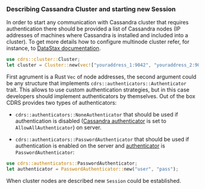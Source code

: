 ### Describing Cassandra Cluster and starting new Session

In order to start any communication with Cassandra cluster that requires authentication there should be provided a list of Cassandra nodes (IP addresses of machines where Cassandra is installed and included into a cluster). To get more details how to configure multinode cluster refer, for instance, to [DataStax documentation](https://docs.datastax.com/en/cassandra/3.0/cassandra/initialize/initTOC.html).

```rust
use cdrs::cluster::Cluster;
let cluster = Cluster::new(vec!["youraddress_1:9042", "youraddress_2:9042"], authenticator);
```

First agrument is a Rust `Vec` of node addresses, the second argument could be any structure that implements `cdrs::authenticators::Authenticator` trait. This allows to use custom authentication strategies, but in this case developers should implement authenticators by themselves. Out of the box CDRS provides two types of authenticators:

- `cdrs::authenticators::NoneAuthenticator` that should be used if authentication is disabled ([Cassandra authenticator](http://cassandra.apache.org/doc/latest/configuration/cassandra_config_file.html#authenticator) is set to `AllowAllAuthenticator`) on server.

- `cdrs::authenticators::PasswordAuthenticator` that should be used if authentication is enabled on the server and [authenticator](http://cassandra.apache.org/doc/latest/configuration/cassandra_config_file.html#authenticator) is `PasswordAuthenticator`:

```rust
use cdrs::authenticators::PasswordAuthenticator;
let authenticator = PasswordAuthenticator::new("user", "pass");
```

When cluster nodes are described new `Session` could be established.
